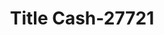 ---
f_zip-code: 36608
f_state-code: AL
title: Title Cash-27721
f_phone: 251-633-0223
f_city-only: Mobile
f_address: 7765 Airport Blvd Mobile
f_location-unique-id: '27721'
slug: title-cash-27721
updated-on: '2024-05-30T13:46:58.046Z'
created-on: '2024-05-30T13:36:59.803Z'
published-on: '2024-05-30T13:54:32.469Z'
f_city-state: cms/city/mobile-al.md
f_company: cms/company/title-cash.md
f_state: cms/state/alabama.md
layout: '[payday-loan].html'
tags: payday-loan
---